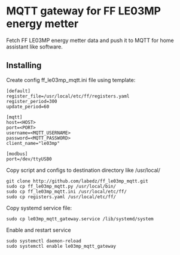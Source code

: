 # MQTT gateway for FF LE03MP energy metter

Fetch FF LE03MP energy metter data and push it to MQTT for home assistant
like software.

## Installing

Create config ff_le03mp_mqtt.ini file using template:

```
[default]
register_file=/usr/local/etc/ff/registers.yaml
register_period=300
update_period=60

[mqtt]
host=<HOST>
port=<PORT>
username=<MQTT_USERNAME>
password=<MQTT_PASSWORD>
client_name="le03mp"

[modbus]
port=/dev/ttyUSB0

```

Copy script and configs to destination directory like /usr/local/

```
git clone http://github.com/labedz/ff_le03mp_mqtt.git
sudo cp ff_le03mp_mqtt.py /usr/local/bin/
sudo cp ff_le03mp_mqtt.ini /usr/local/etc/ff/
sudo cp registers.yaml /usr/local/etc/ff/
```

Copy systemd service file:

```
sudo cp le03mp_mqtt_gateway.service /lib/systemd/system
```


Enable and restart service
```
sudo systemctl daemon-reload
sudo systemctl enable le03mp_mqtt_gateway
```

